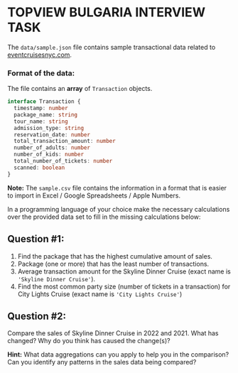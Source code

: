 # TOPVIEW BULGARIA INTERVIEW TASK

The `data/sample.json` file contains sample transactional data related to [eventcruisesnyc.com](https://eventcruisesnyc.com). 

### Format of the data:
The file contains an **array** of `Transaction` objects. 
```typescript
interface Transaction {
  timestamp: number
  package_name: string
  tour_name: string
  admission_type: string
  reservation_date: number
  total_transaction_amount: number
  number_of_adults: number
  number_of_kids: number
  total_number_of_tickets: number
  scanned: boolean
}
```
**Note:** The `sample.csv` file contains the information in a format that is easier to import in Excel / Google Spreadsheets / Apple Numbers.

In a programming language of your choice make the necessary calculations over the provided data set to fill in the missing calculations below:


## Question #1:   
1. Find the package that has the highest cumulative amount of sales.
2. Package (one or more) that has the least number of transactions.
3. Average transaction amount for the Skyline Dinner Cruise (exact name is `'Skyline Dinner Cruise'`).
4. Find the most common party size (number of tickets in a transaction) for City Lights Cruise (exact name is `'City Lights Cruise'`)

## Question #2:  

Compare the sales of Skyline Dinner Cruise in 2022 and 2021. What has changed? Why do you think has caused the change(s)?

**Hint:** What data aggregations can you apply to help you in the comparison? Can you identify any patterns in the sales data being compared?

